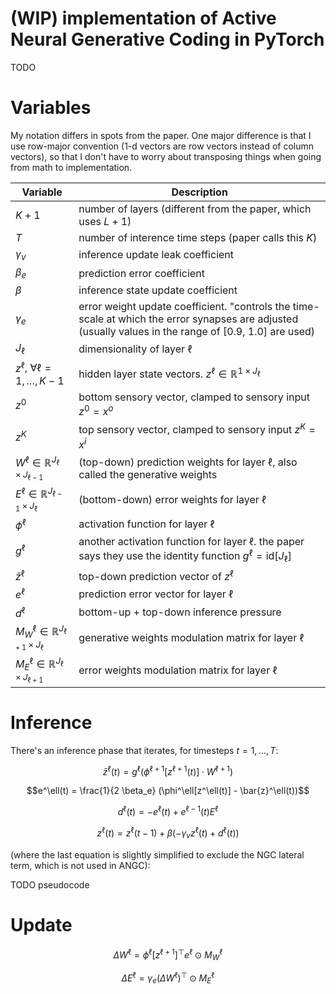 # (WIP) implementation of Active Neural Generative Coding in PyTorch

TODO

# Variables

My notation differs in spots from the paper. One major difference is that I use row-major convention (1-d vectors are row vectors instead of column vectors), so that I don't have to worry about transposing things when going from math to implementation.


| Variable | Description |
| --- | --- |
| $K + 1$ | number of layers (different from the paper, which uses $L+1$) |
| $T$ | number of interence time steps (paper calls this $K$) |
| $\gamma_v$ | inference update leak coefficient |
| $\beta_e$ | prediction error coefficient |
| $\beta$ | inference state update coefficient |
| $\gamma_e$ | error weight update coefficient. "controls the time-scale at which the error synapses are adjusted (usually values in the range of [0.9, 1.0] are used) |
| $J_\ell$ | dimensionality of layer $\ell$ |
| $z^\ell$, $\forall \ell = 1, \ldots, K-1$ | hidden layer state vectors. $z^\ell \in \mathbb{R}^{1 \times J_\ell}$ |
| $z^0$ | bottom sensory vector, clamped to sensory input $z^0 = x^o$ |
| $z^K$ | top sensory vector, clamped to sensory input $z^K = x^i$ |
| $W^{\ell} \in \mathbb{R}^{J_{\ell} \times J_{\ell - 1}}$ | (top-down) prediction weights for layer $\ell$, also called the generative weights |
| $E^{\ell} \in \mathbb{R}^{J_{\ell-1} \times J_{\ell}}$ | (bottom-down) error weights for layer $\ell$ |
| $\phi^\ell$ | activation function for layer $\ell$ |
| $g^\ell$ | another activation function for layer $\ell$. the paper says they use the identity function $g^\ell = \text{id}[J_\ell]$ |
| $\bar{z}^\ell$ | top-down prediction vector of $z^\ell$ |
| $e^\ell$ | prediction error vector for layer $\ell$ |
| $d^\ell$ | bottom-up + top-down inference pressure |
| $M_W^\ell \in \mathbb{R}^{J_{\ell+1} \times J_{\ell}}$ | generative weights modulation matrix for layer $\ell$ |
| $M_E^\ell \in \mathbb{R}^{J_{\ell} \times J_{\ell+1}}$ | error weights modulation matrix for layer $\ell$ |


# Inference

There's an inference phase that iterates, for timesteps $t = 1, \dots, T$:

$$\bar{z}^\ell(t) = g^{\ell}(\phi^{\ell + 1}[z^{\ell + 1}(t)] \cdot W^{\ell + 1})$$

$$e^\ell(t) = \frac{1}{2 \beta_e} (\phi^\ell[z^\ell(t)] - \bar{z}^\ell(t))$$

$$d^\ell(t) = -e^{\ell}(t) + e^{\ell-1}(t) E^{\ell}$$

$$z^\ell(t) = z^\ell(t-1) + \beta (- \gamma_v z^{\ell}(t) + d^{\ell}(t))$$

(where the last equation is slightly simplified to exclude the NGC lateral term, which is not used in ANGC):

TODO pseudocode

# Update

$$\Delta W^\ell = \phi^\ell[z^{\ell + 1}]^\top e^{\ell} \odot M_W^\ell$$

$$\Delta E^\ell = \gamma_e (\Delta W^{\ell})^\top \odot M_E^\ell$$
